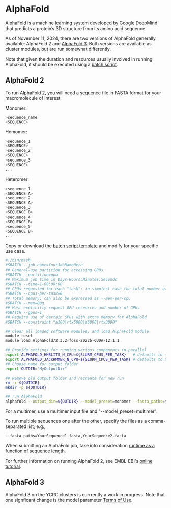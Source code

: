 # AlphaFold

[AlphaFold](https://github.com/google-deepmind/alphafold) is a machine learning system
developed by Google DeepMind that predicts a protein’s 3D structure from its amino acid sequence.

As of November 11, 2024, there are two versions of AlphaFold generally available:
AlphaFold 2 and [AlphaFold 3](https://github.com/google-deepmind/alphafold3).
Both versions are available as cluster modules, but are run somewhat differently.

Note that given the duration and resources usually involved in running AlphaFold,
it should be executed using a [batch script](/clusters-at-yale/job-scheduling/#batch-jobs).

## AlphaFold 2

To run AlphaFold 2, you will need a sequence file in FASTA format for your macromolecule of interest.

Monomer:
```sh
>sequence_name
<SEQUENCE>
```

Homomer:
```sh
>sequence_1
<SEQUENCE>
>sequence_2
<SEQUENCE>
>sequence_3
<SEQUENCE>
...
```

Heteromer:
```sh
>sequence_1
<SEQUENCE A>
>sequence_2
<SEQUENCE A>
>sequence_3
<SEQUENCE B>
>sequence_4
<SEQUENCE B>
>sequence_5
<SEQUENCE B>
...
```

Copy or download the [batch script template](/docs/_static/files/alphafold_monomer.sh)
and modify for your specific use case.

```sh
#!/bin/bash
#SBATCH --job-name=YourJobNameHere
## General-use partition for accessing GPUs
#SBATCH --partition=gpu
## Maximum job time in Days-Hours:Minutes:Seconds
#SBATCH --time=1-00:00:00
## CPUs requested for each "task"; in simplest case the total number of used CPUs
#SBATCH --cpus-per-task=8
## Total memory; can also be expressed as --mem-per-cpu
#SBATCH --mem=80g
## Must explicitly request GPU resources and number of GPUs
#SBATCH --gpus=1
## Require use of certain GPUs with extra memory for AlphaFold
#SBATCH --constraint "a100|rtx5000|a5000|rtx3090"

## Clear all loaded software modules, and load AlphaFold module
module reset
module load AlphaFold/2.3.2-foss-2022b-CUDA-12.1.1

## Provide settings for running various components in parallel
export ALPHAFOLD_HHBLITS_N_CPU=${SLURM_CPUS_PER_TASK}   # defaults to 4 if not set
export ALPHAFOLD_JACKHMMER_N_CPU=${SLURM_CPUS_PER_TASK} # defaults to 8 if not set
## Choose name for output folder    
export OUTDIR="MyOutputDir"

## Remove old output folder and recreate for new run
rm -r ${OUTDIR}
mkdir -p ${OUTDIR}

## run AlphaFold
alphafold --output_dir=${OUTDIR} --model_preset=monomer --fasta_paths=YourSequence.fasta --max_template_date=2024-12-31
```

For a multimer, use a multimer input file and "--model_preset=multimer".

To run multiple sequences one after the other, specify the files as a comma-separated list;
e.g.,

```sh
--fasta_paths=YourSequence1.fasta,YourSequence2.fasta
```

When submitting an AlphaFold job, take into consideration [runtime as a 
function of sequence length](https://github.com/google-deepmind/alphafold?tab=readme-ov-file#alphafold-prediction-speed).

For further information on running AlphaFold 2, see EMBL-EBI's
[online tutorial](https://www.ebi.ac.uk/training/online/courses/alphafold/).

## AlphaFold 3

AlphaFold 3 on the YCRC clusters is currrently a work in progress.  Note that one signficant change
is the model parameter [Terms of Use](https://github.com/google-deepmind/alphafold3/blob/main/WEIGHTS_TERMS_OF_USE.md).

